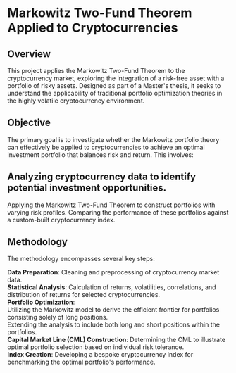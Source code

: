 # Markowitz Two-Fund Theorem Applied to Cryptocurrencies

## Overview
This project applies the Markowitz Two-Fund Theorem to the cryptocurrency market, exploring the integration of a risk-free asset with a portfolio of risky assets. Designed as part of a Master's thesis, it seeks to understand the applicability of traditional portfolio optimization theories in the highly volatile cryptocurrency environment.

## Objective
The primary goal is to investigate whether the Markowitz portfolio theory can effectively be applied to cryptocurrencies to achieve an optimal investment portfolio that balances risk and return. This involves:

## Analyzing cryptocurrency data to identify potential investment opportunities.
Applying the Markowitz Two-Fund Theorem to construct portfolios with varying risk profiles.
Comparing the performance of these portfolios against a custom-built cryptocurrency index.

## Methodology
The methodology encompasses several key steps:

**Data Preparation**: Cleaning and preprocessing of cryptocurrency market data.  
**Statistical Analysis**: Calculation of returns, volatilities, correlations, and distribution of returns for selected cryptocurrencies.  
**Portfolio Optimization**:  
Utilizing the Markowitz model to derive the efficient frontier for portfolios consisting solely of long positions.  
Extending the analysis to include both long and short positions within the portfolios.  
**Capital Market Line (CML) Construction**: Determining the CML to illustrate optimal portfolio selection based on individual risk tolerance.  
**Index Creation**: Developing a bespoke cryptocurrency index for benchmarking the optimal portfolio's performance.
